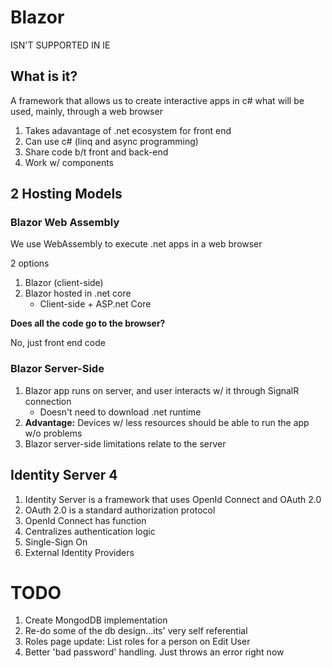 # Blazor

ISN'T SUPPORTED IN IE

## What is it?

A framework that allows us to create interactive apps in c# what will be used, mainly, through a web browser

1. Takes adavantage of .net ecosystem for front end
1. Can use c# (linq and async programming)
1. Share code b/t front and back-end
1. Work w/ components

## 2 Hosting Models

### Blazor Web Assembly

We use WebAssembly to execute .net apps in a web browser

2 options

1. Blazor (client-side)
1. Blazor hosted in .net core
    - Client-side + ASP.net Core

**Does all the code go to the browser?**

No, just front end code

### Blazor Server-Side

1. Blazor app runs on server, and user interacts w/ it through SignalR connection
    - Doesn't need to download .net runtime
1. **Advantage:** Devices w/ less resources should be able to run the app w/o problems
1. Blazor server-side limitations relate to the server

## Identity Server 4

1. Identity Server is a framework that uses OpenId Connect and OAuth 2.0
1. OAuth 2.0 is a standard authorization protocol
1. OpenId Connect has function
1. Centralizes authentication logic
1. Single-Sign On
1. External Identity Providers

# TODO

1. Create MongodDB implementation
1. Re-do some of the db design...its' very self referential
1. Roles page update: List roles for a person on Edit User
1. Better 'bad password' handling. Just throws an error right now
